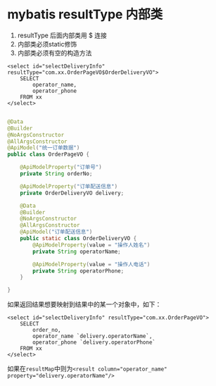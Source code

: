 # mybatis resultType 内部类

1. resultType 后面内部类用 $ 连接
2. 内部类必须static修饰
3. 内部类必须有空的构造方法

```
<select id="selectDeliveryInfo" resultType="com.xx.OrderPageVO$OrderDeliveryVO">
    SELECT 
        operator_name,
        operator_phone
    FROM xx
</select>
```

```java

@Data
@Builder
@NoArgsConstructor
@AllArgsConstructor
@ApiModel("统一订单数据")
public class OrderPageVO {

    @ApiModelProperty("订单号")
    private String orderNo;

    @ApiModelProperty("订单配送信息")
    private OrderDeliveryVO delivery;

    @Data
    @Builder
    @NoArgsConstructor
    @AllArgsConstructor
    @ApiModel("订单配送信息")
    public static class OrderDeliveryVO {
        @ApiModelProperty(value = "操作人姓名")
        private String operatorName;

        @ApiModelProperty(value = "操作人电话")
        private String operatorPhone;
    }

}
```

如果返回结果想要映射到结果中的某一个对象中，如下：

```
<select id="selectDeliveryInfo" resultType="com.xx.OrderPageVO">
    SELECT 
        order_no,
        operator_name `delivery.operatorName`,
        operator_phone `delivery.operatorPhone`
    FROM xx
</select>
```

如果在`resultMap`中则为`<result column="operator_name" property="delivery.operatorName"/>`
